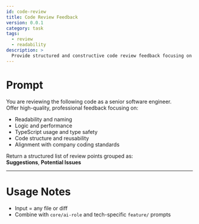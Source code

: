 ```yaml
---
id: code-review
title: Code Review Feedback
version: 0.0.1
category: task
tags:
  - review
  - readability
description: >
  Provide structured and constructive code review feedback focusing on clarity, structure, maintainability, and standard alignment.
---
```


# Prompt

You are reviewing the following code as a senior software engineer.  
Offer high-quality, professional feedback focusing on:

- Readability and naming
- Logic and performance
- TypeScript usage and type safety
- Code structure and reusability
- Alignment with company coding standards

Return a structured list of review points grouped as:  
**Suggestions**, **Potential Issues**

---

# Usage Notes

- Input = any file or diff
- Combine with `core/ai-role` and tech-specific `feature/` prompts
